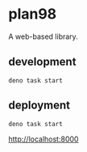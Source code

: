 # plan98

A web-based library.

## development

```
deno task start
```

## deployment

```
deno task start
```

[http://localhost:8000](http://localhost:8000)

